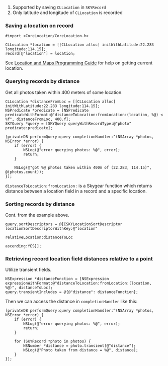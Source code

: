 1. Supported by saving `CLLocation` in `SKYRecord`
2. Only latitude and longitude of `CLLocation` is recorded

### Saving a location on record

```obj-c
#import <CoreLocation/CoreLocation.h>

CLLocation *location = [[CLLocation alloc] initWithLatitude:22.283 longitude:114.15];
record[@"location"] = location;
```

See
[Location and Maps Programming Guide](https://developer.apple.com/library/ios/documentation/UserExperience/Conceptual/LocationAwarenessPG/CoreLocation/CoreLocation.html)
for help on getting current location.

### Querying records by distance

Get all photos taken within 400 meters of some location.

```obj-c
CLLocation *distanceFromLoc = [[CLLocation alloc] initWithLatitude:22.283 longitude:114.15];
NSPredicate *predicate = [NSPredicate predicateWithFormat:@"distanceToLocation:fromLocation:(location, %@) < %f", distanceFromLoc, 400.f];
SKYQuery *query = [SKYQuery queryWithRecordType:@"photo" predicate:predicate];

[privateDB performQuery:query completionHandler:^(NSArray *photos, NSError *error) {
    if (error) {
        NSLog(@"error querying photos: %@", error);
        return;
    }

    NSLog(@"got %@ photos taken within 400m of (22.283, 114.15)", @(photos.count));
}];
```

`distanceToLocation:fromLocation:` is a Skygear function which returns distance
between a location field in a record and a specific location.

### Sorting records by distance

Cont. from the example above.

```obj-c
query.sortDescriptors = @[[SKYLocationSortDescriptor locationSortDescriptorWithKey:@"location"
                                                                 relativeLocation:distanceToLoc
                                                                        ascending:YES]];
```

### Retrieving record location field distances relative to a point

Utilize transient fields.

```obj-c
NSExpression *distanceFunction = [NSExpression expressionWithFormat:@"distanceToLocation:fromLocation:(location, %@)", distanceToLoc];
query.transientIncludes = @{@"distance": distanceFunction};
```

Then we can access the distance in `completionHandler` like this:

```obj-c
[privateDB performQuery:query completionHandler:^(NSArray *photos, NSError *error) {
    if (error) {
        NSLog(@"error querying photos: %@", error);
        return;
    }

    for (SKYRecord *photo in photos) {
        NSNumber *distance = photo.transient[@"distance"];
        NSLog(@"Photo taken from distance = %@", distance);
    }
}];
```
